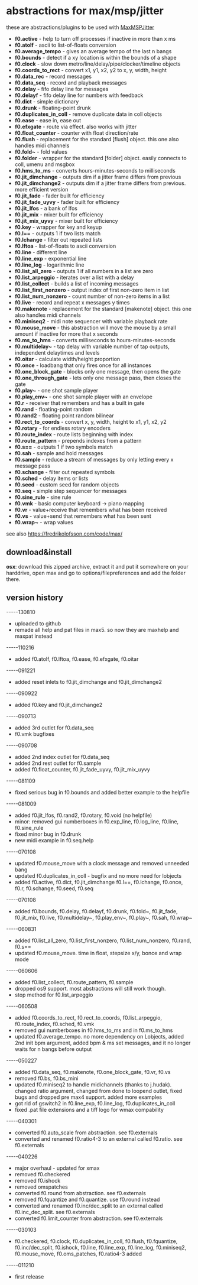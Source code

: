 abstractions for max/msp/jitter
===============================

these are abstractions/plugins to be used with [MaxMSPJitter](https://cycling74.com)

* **f0.active** - help to turn off processes if inactive in more than x ms
* **f0.atolf** - ascii to list-of-floats conversion
* **f0.average_tempo** - gives an average tempo of the last n bangs
* **f0.bounds** - detect if a xy location is within the bounds of a shape
* **f0.clock** - slow down metro/line/delay/pipe/clocker/timeline objects
* **f0.coords_to_rect** - convert x1, y1, x2, y2 to x, y, width, height
* **f0.data_rec** - record messages
* **f0.data_seq** - record and playback messages
* **f0.delay** - fifo delay line for messages
* **f0.delayf** - fifo delay line for numbers with feedback
* **f0.dict** - simple dictionary
* **f0.drunk** - floating-point drunk
* **f0.duplicates_in_coll** - remove duplicate data in coll objects
* **f0.ease** - ease in, ease out
* **f0.efxgate** - route via effect. also works with jitter
* **f0.float_counter** - counter with float direction/rate
* **f0.flush** - replacement for the standard [flush] object. this one also handles midi channels
* **f0.fold~** - fold values
* **f0.folder** - wrapper for the standard [folder] object. easily connects to coll, umenu and msgbox
* **f0.hms_to_ms** - converts hours-minutes-seconds to milliseconds
* **f0.jit_dimchange** - outputs dim if a jitter frame differs from previous
* **f0.jit_dimchange2** - outputs dim if a jitter frame differs from previous. more efficient version
* **f0.jit_fade** - fader built for efficiency
* **f0.jit_fade_uyvy** - fader built for efficiency
* **f0.jit_lfos** - a bank of lfos
* **f0.jit_mix** - mixer built for efficiency
* **f0.jit_mix_uyvy** - mixer built for efficiency
* **f0.key** - wrapper for key and keyup
* **f0.l==** - outputs 1 if two lists match
* **f0.lchange** - filter out repeated lists
* **f0.lftoa** - list-of-floats to ascii conversion
* **f0.line** - different line
* **f0.line_exp** - exponential line
* **f0.line_log** - logarithmic line
* **f0.list_all_zero** - outputs 1 if all numbers in a list are zero
* **f0.list_arpeggio** - iterates over a list with a delay
* **f0.list_collect** - builds a list of incoming messages
* **f0.list_first_nonzero** - output index of first non-zero item in list
* **f0.list_num_nonzero** - count number of non-zero items in a list
* **f0.live** - record and repeat x messages y times
* **f0.makenote** - replacement for the standard [makenote] object. this one also handles midi channels
* **f0.miniseq2** - midi note sequencer with variable playback rate
* **f0.mouse_move** - this abstraction will move the mouse by a small amount if inactive for more that x seconds
* **f0.ms_to_hms** - converts milliseconds to hours-minutes-seconds
* **f0.multidelay~** - tap delay with variable number of tap outputs, independent delaytimes and levels
* **f0.oitar** - calculate width/height proportion
* **f0.once** - loadbang that only fires once for all instances
* **f0.one_block_gate** - blocks only one message, then opens the gate
* **f0.one_through_gate** - lets only one message pass, then closes the gate
* **f0.play~** - one shot sample player
* **f0.play_env~** - one shot sample player with an envelope
* **f0.r** - receiver that remembers and has a built in gate
* **f0.rand** - floating-point random
* **f0.rand2** - floating point random bilinear
* **f0.rect_to_coords** - convert x, y, width, height to x1, y1, x2, y2
* **f0.rotary** - for endless rotary encoders
* **f0.route_index** - route lists beginning with index
* **f0.route_pattern** - prepends indexes from a pattern
* **f0.s==** - outputs 1 if two symbols match
* **f0.sah** - sample and hold messages
* **f0.sample** - reduce a stream of messages by only letting every x message pass
* **f0.schange** - filter out repeated symbols
* **f0.sched** - delay items or lists
* **f0.seed** - custom seed for random objects
* **f0.seq** - simple step sequencer for messages
* **f0.sine_rule** - sine rule
* **f0.vmk** - basic computer keyboard -> piano mapping
* **f0.vr** - value+receive that remembers what has been received
* **f0.vs** - value+send that remembers what has been sent
* **f0.wrap~** - wrap values

see also <https://fredrikolofsson.com/code/max/>

download&install
----------------
**osx**: download this zipped archive, extract it and put it somewhere on your harddrive, open max and go to options/filepreferences and add the folder there.

version history
---------------

-----130810
* uploaded to github
* remade all help and pat files in max5.  so now they are maxhelp and maxpat instead

-----110216
* added f0.atolf, f0.lftoa, f0.ease, f0.efxgate, f0.oitar

-----091221
* added reset inlets to f0.jit_dimchange and f0.jit_dimchange2

-----090922
* added f0.key and f0.jit_dimchange2

-----090713
* added 3rd outlet for f0.data_seq
* f0.vmk bugfixes

-----090708
* added 2nd index outlet for f0.data_seq
* added 2nd rest outlet for f0.sample
* added f0.float_counter, f0.jit_fade_uyvy, f0.jit_mix_uyvy

-----081109
* fixed serious bug in f0.bounds and added better example to the helpfile

-----081009
* added f0.jit_lfos, f0.rand2, f0.rotary, f0.void (no helpfile)
* minor: removed gui numberboxes in f0.exp_line, f0.log_line, f0.line, f0.sine_rule
* fixed minor bug in f0.drunk
* new midi example in f0.seq.help

-----070108
* updated f0.mouse_move with a clock message and removed unneeded bang
* updated f0.duplicates_in_coll - bugfix and no more need for lobjects
* added f0.active, f0.dict, f0.jit_dimchange f0.l==, f0.lchange, f0.once, f0.r, f0.schange, f0.seed, f0.seq

-----070108
* added f0.bounds, f0.delay, f0.delayf, f0.drunk, f0.fold~, f0.jit_fade, f0.jit_mix, f0.live, f0.multidelay~, f0.play_env~, f0.play~, f0.sah, f0.wrap~

-----060831
* added f0.list_all_zero, f0.list_first_nonzero, f0.list_num_nonzero, f0.rand, f0.s==
* updated f0.mouse_move.  time in float, stepsize x/y, bonce and wrap mode

-----060606
* added f0.list_collect, f0.route_pattern, f0.sample
* dropped os9 support.  most abstractions will still work though.
* stop method for f0.list_arpeggio

-----060508
* added f0.coords_to_rect, f0.rect_to_coords, f0.list_arpeggio, f0.route_index, f0.sched, f0.vmk
* removed gui numberboxes in f0.hms_to_ms and in f0.ms_to_hms
* updated f0.average_tempo.  no more dependency on Lobjects, added 2nd init bpm argument, added bpm & ms set messages, and it no longer waits for n bangs before output

-----050227
* added f0.data_seq, f0.makenote, f0.one_block_gate, f0.vr, f0.vs
* removed f0.bs, f0.bs_mini
* updated f0.miniseq2 to handle midichannels (thanks to j.hudak).  changed ratio argument, changed from done to loopend outlet, fixed bugs and dropped pre max4 support.  added more examples
* got rid of gswitch2 in f0.line_exp, f0.line_log, f0.duplicates_in_coll
* fixed .pat file extensions and a tiff logo for wmax compability

-----040301
* converted f0.auto_scale from abstraction.  see f0.externals
* converted and renamed f0.ratio4-3 to an external called f0.ratio.  see f0.externals

-----040226
* major overhaul - updated for xmax
* removed f0.checkered
* removed f0.ishock
* removed omspatches
* converted f0.round from abstraction.  see f0.externals
* removed f0.fquantize and f0.quantize.  use f0.round instead
* converted and renamed f0.inc/dec_split to an external called f0.inc_dec_split.  see f0.externals
* converted f0.limit_counter from abstraction.  see f0.externals

-----030103
* f0.checkered, f0.clock, f0.duplicates_in_coll, f0.flush, f0.fquantize, f0.inc/dec_split, f0.ishock, f0.line, f0.line_exp, f0.line_log, f0.miniseq2, f0.mouse_move, f0.oms_patches, f0.ratio4-3 added

-----011210
* first release
